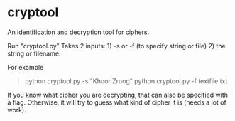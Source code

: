 # cryptool
An identification and decryption tool for ciphers.

Run "cryptool.py"
Takes 2 inputs:
	1) -s or -f (to specify string or file)
	2) the string or filename.
	
For example
> python cryptool.py -s "Khoor Zruog"
> python cryptool.py -f textfile.txt

If you know what cipher you are decrypting, that can also be specified with a flag.
Otherwise, it will try to guess what kind of cipher it is (needs a lot of work).	
